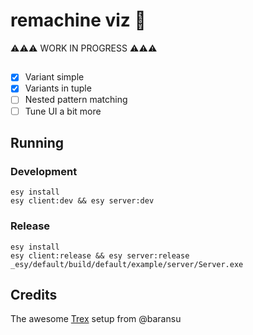 # remachine viz 🦖

⚠️⚠️⚠️️ WORK IN PROGRESS ⚠️⚠️⚠️

## 
- [x] Variant simple
- [x] Variants in tuple
- [ ] Nested pattern matching 
- [ ] Tune UI a bit more

## Running

### Development

```
esy install
esy client:dev && esy server:dev
```

### Release

```
esy install
esy client:release && esy server:release
_esy/default/build/default/example/server/Server.exe
```

## Credits

The awesome [Trex](https://github.com/baransu/trex/) setup from @baransu
